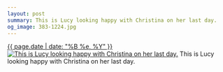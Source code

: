 ```yaml
---
layout: post
summary: This is Lucy looking happy with Christina on her last day.
og_image: 383-1224.jpg
---
```


<p>
  <time><a href="/383">{{ page.date | date: "%B %e, %Y" }}</a></time>
  <a href="/383"><img src="{{ site.assets_url }}/383-612.jpg" srcset="{{ site.assets_url }}/383-1224.jpg 1224w, {{ site.assets_url }}/383-918.jpg 918w, {{ site.assets_url }}/383-612.jpg 612w, {{ site.assets_url }}/383-306.jpg 306w" sizes="(min-width: 700px) 50vw, calc(100vw - 2rem)" alt="This is Lucy looking happy with Christina on her last day." /></a>
  <span>This is Lucy looking happy with Christina on her last day.</span>
</p>
